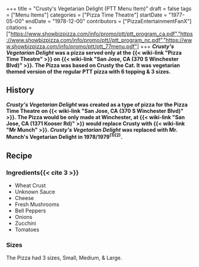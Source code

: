 +++
title = "Crusty's Vegetarian Delight (PTT Menu Item)"
draft = false
tags = ["Menu Items"]
categories = ["Pizza Time Theatre"]
startDate = "1977-05-00"
endDate = "1978-12-00"
contributors = ["PizzaEntertainmentFanX"]
citations = ["https://www.showbizpizza.com/info/promo/ptt/ptt_program_ca.pdf","https://www.showbizpizza.com/info/promo/ptt//ptt_program_nc.pdf","https://www.showbizpizza.com/info/promo/ptt/ptt_77menu.pdf"]
+++
***Crusty's Vegetarian Delight* was a pizza served only at the {{< wiki-link "Pizza Time Theatre" >}} on {{< wiki-link "San Jose, CA (370 S Winchester Blvd)" >}}. The Pizza was based on Crusty the Cat.
It was vegetarian themed version of the regular PTT pizza with 6 topping & 3 sizes.**

## History

***Crusty's Vegetarian Delight* was created as a type of pizza for the Pizza Time Theatre on {{< wiki-link "San Jose, CA (370 S Winchester Blvd)" >}}. The Pizza would be only made at Winchester, at {{< wiki-link "San Jose, CA (1371 Kooser Rd)" >}} would replace Crusty with {{< wiki-link "Mr Munch" >}}. ***Crusty's Vegetarian Delight* was replaced with Mr. Munch's Vegetarian Delight in 1978/1979<sup>(1)(2)</sup>.****

## Recipe

### Ingredients{{< cite 3 >}}

- Wheat Crust
- Unknown Sauce
- Cheese
- Fresh Mushrooms
- Bell Peppers
- Onions
- Zucchini
- Tomatoes

### Sizes

The Pizza had 3 sizes, Small, Medium, & Large.
